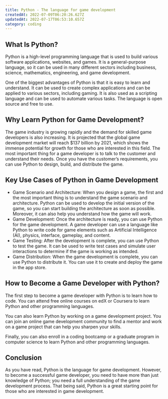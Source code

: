 ```yaml
---
title: Python - The language for game development
createdAt: 2022-07-09T06:20:26.627Z
updatedAt: 2022-07-17T06:53:10.657Z
category: coding
---
```


## What Is Python?

Python is a high-level programming language that is used to build various software applications, websites, and games. It is a general-purpose language, so it can be used in many different sectors including business, science, mathematics, engineering, and game development.

One of the biggest advantages of Python is that it is easy to learn and understand. It can be used to create complex applications and can be applied to various sectors, including gaming. It is also used as a scripting language and can be used to automate various tasks. The language is open source and free to use.

## Why Learn Python for Game Development?

The game industry is growing rapidly and the demand for skilled game developers is also increasing. It is projected that the global game development market will reach $137 billion by 2021, which shows the immense potential for growth for those who are interested in this field.
The most important thing for a game developer is to talk to the customer and understand their needs. Once you have the customer’s requirements, you can use Python to design, build, and distribute the game.

## Key Use Cases of Python in Game Development

- Game Scenario and Architecture: When you design a game, the first and the most important thing is to understand the game scenario and architecture. Python can be used to develop the initial version of the game, so you can start building the architecture as soon as possible. Moreover, it can also help you understand how the game will work.
- Game Development: Once the architecture is ready, you can use Python for the game development. A game developer can use a language like Python to write code for game elements such as Artificial Intelligence (AI), physics, interface, gameplay, and content.
- Game Testing: After the development is complete, you can use Python to test the game. It can be used to write test cases and simulate user interactions to determine if the game is working as intended.
- Game Distribution: When the game development is complete, you can use Python to distribute it. You can use it to create and deploy the game in the app store.

## How to Become a Game Developer with Python?

The first step to become a game developer with Python is to learn how to code. You can attend free online courses on edX or Coursera to learn Python and other programming languages.

You can also learn Python by working on a game development project. You can join an online game development community to find a mentor and work on a game project that can help you sharpen your skills.

Finally, you can also enroll in a coding bootcamp or a graduate program in computer science to learn Python and other programming languages.

## Conclusion

As you have read, Python is the language for game development. However, to become a successful game developer, you need to have more than just knowledge of Python; you need a full understanding of the game development process. That being said, Python is a great starting point for those who are interested in game development.
